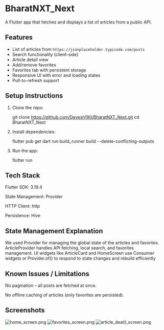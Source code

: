 # BharatNXT_Next

A Flutter app that fetches and displays a list of articles from a public API.

## Features

- List of articles from `https://jsonplaceholder.typicode.com/posts`
- Search functionality (client-side)
- Article detail view
- Add/remove favorites
- Favorites tab with persistent storage
- Responsive UI with error and loading states
- Pull-to-refresh support

## Setup Instructions

1. Clone the repo:

   git clone https://github.com/Devesh190/BharatNXT_Next.git
   cd BharatNXT_Next
2. Install dependencies:

   flutter pub get
   dart run build_runner build --delete-conflicting-outputs
3. Run the app:

   flutter run


## Tech Stack
Flutter SDK: 3.19.4

State Management: Provider

HTTP Client: http

Persistence: Hive

## State Management Explanation
We used Provider for managing the global state of the articles and favorites. 
ArticleProvider handles API fetching, local search, and favorites management. 
UI widgets like ArticleCard and HomeScreen use Consumer widgets or Provider.of() 
to respond to state changes and rebuild efficiently

## Known Issues / Limitations

No pagination – all posts are fetched at once.

No offline caching of articles (only favorites are persisted).

## Screenshots
![home_screen.png](assets/image/home_screen.png)
![favorites_screen.png](assets/image/favorites_screen.png)
![article_deatil_screen.png](assets/image/article_deatil_screen.png)